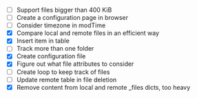 - [ ] Support files bigger than 400 KiB
- [ ] Create a configuration page in browser
- [ ] Consider timezone in modTime
- [x] Compare local and remote files in an efficient way
- [x] Insert item in table
- [ ] Track more than one folder
- [x] Create configuration file
- [x] Figure out what file attributes to consider
- [ ] Create loop to keep track of files
- [ ] Update remote table in file deletion
- [x] Remove content from local and remote \_files dicts, too heavy
